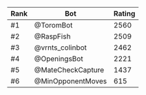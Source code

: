 Rank|Bot|Rating
---|---|---
#1|@ToromBot|2560
#2|@RaspFish|2509
#3|@vrnts_colinbot|2462
#4|@OpeningsBot|2221
#5|@MateCheckCapture|1437
#6|@MinOpponentMoves|615
